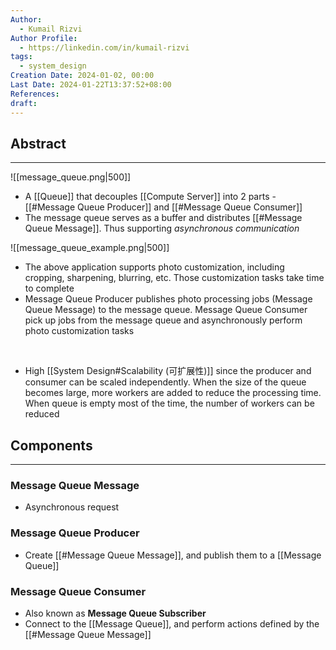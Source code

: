 ```yaml
---
Author:
  - Kumail Rizvi
Author Profile:
  - https://linkedin.com/in/kumail-rizvi
tags:
  - system_design
Creation Date: 2024-01-02, 00:00
Last Date: 2024-01-22T13:37:52+08:00
References: 
draft: 
---
```

## Abstract
---
![[message_queue.png|500]]

- A [[Queue]] that decouples [[Compute Server]] into 2 parts - [[#Message Queue Producer]] and [[#Message Queue Consumer]]
- The message queue serves as a buffer and distributes [[#Message Queue Message]]. Thus supporting *asynchronous communication*

![[message_queue_example.png|500]]
- The above application supports photo customization, including cropping, sharpening, blurring, etc. Those customization tasks take time to complete
- Message Queue Producer publishes photo processing jobs (Message Queue Message) to the message queue. Message Queue Consumer pick up jobs from the message queue and asynchronously perform photo customization tasks
</br>

- High [[System Design#Scalability (可扩展性)]] since the producer and consumer can be scaled independently. When the size of the queue becomes large, more workers are added to reduce the processing time. When queue is empty most of the time, the number of workers can be reduced


## Components
---
### Message Queue Message
- Asynchronous request
### Message Queue Producer 
- Create [[#Message Queue Message]], and publish them to a [[Message Queue]]
### Message Queue Consumer
- Also known as **Message Queue Subscriber**
- Connect to the [[Message Queue]], and perform actions defined by the [[#Message Queue Message]]